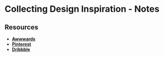 # Collecting Design Inspiration - Notes

## **Resources**

- **[Awwwards](https://www.awwwards.com/)**
- **[Pinterest](https://www.pinterest.com/)**
- **[Dribbble](https://dribbble.com/)**
